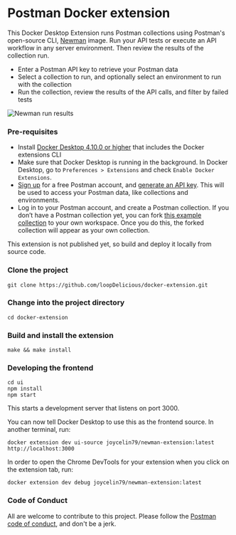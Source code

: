 # Postman Docker extension

This Docker Desktop Extension runs Postman collections using Postman's open-source CLI, [Newman](https://hub.docker.com/r/postman/newman/) image. Run your API tests or execute an API workflow in any server environment. Then review the results of the collection run.

- Enter a Postman API key to retrieve your Postman data
- Select a collection to run, and optionally select an environment to run with the collection
- Run the collection, review the results of the API calls, and filter by failed tests

![Newman run results](https://user-images.githubusercontent.com/212269/186909437-107c65db-93b1-4a8c-8f32-bb1271b0dfa0.png)

### Pre-requisites

- Install [Docker Desktop 4.10.0 or higher](https://docs.docker.com/desktop/release-notes/) that includes the Docker extensions CLI
- Make sure that Docker Desktop is running in the background. In Docker Desktop, go to `Preferences > Extensions` and check `Enable Docker Extensions`.
- [Sign up](https://identity.getpostman.com/signup) for a free Postman account, and [generate an API key](https://go.postman.co/settings/me/account). This will be used to access your Postman data, like collections and environments.
- Log in to your Postman account, and create a Postman collection. If you don’t have a Postman collection yet, you can fork [this example collection](https://www.postman.com/postman/workspace/test-examples-in-postman/collection/1559645-820d771d-70ab-452f-9edd-0904dbc315b8?ctx=documentation) to your own workspace. Once you do this, the forked collection will appear as your own collection.

This extension is not published yet, so build and deploy it locally from source code.

### Clone the project

    git clone https://github.com/loopDelicious/docker-extension.git

### Change into the project directory

    cd docker-extension

### Build and install the extension

    make && make install

### Developing the frontend

```
cd ui
npm install
npm start
```

This starts a development server that listens on port 3000.

You can now tell Docker Desktop to use this as the frontend source. In another terminal, run:

    docker extension dev ui-source joycelin79/newman-extension:latest http://localhost:3000

In order to open the Chrome DevTools for your extension when you click on the extension tab, run:

    docker extension dev debug joycelin79/newman-extension:latest

### Code of Conduct

All are welcome to contribute to this project. Please follow the [Postman code of conduct](https://www.postman.com/legal/community-code-of-conduct), and don't be a jerk.

